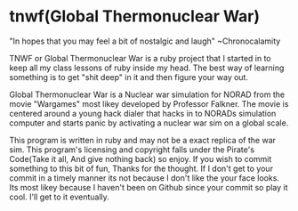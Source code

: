 tnwf(Global Thermonuclear War)
====
"In hopes that you may feel a bit of nostalgic and laugh"
                                                   ~Chronocalamity

TNWF or Global Thermonuclear War is a ruby project that I started in to keep all my class lessons of ruby inside my head.
The best way of learning something is to get "shit deep" in it and then figure your way out.

Global Thermonuclear War is a Nuclear war simulation for NORAD from the movie "Wargames" most likey developed by
Professor Falkner. The movie is centered around a young hack dialer that hacks in to NORADs simulation computer and starts
panic by activating a nuclear war sim on a global scale.

This program is written in ruby and may not be a exact replica of the war sim.
This program's licensing and copyright falls under the Pirate's Code(Take it all, And give nothing back) so enjoy.
If you wish to commit something to this bit of fun, Thanks for the thought. If I don't get to your commit in a timely manner
its not because I don't like the your face looks. Its most likey because I haven't been on Github since your commit so play it cool.
I'll get to it eventually. 
